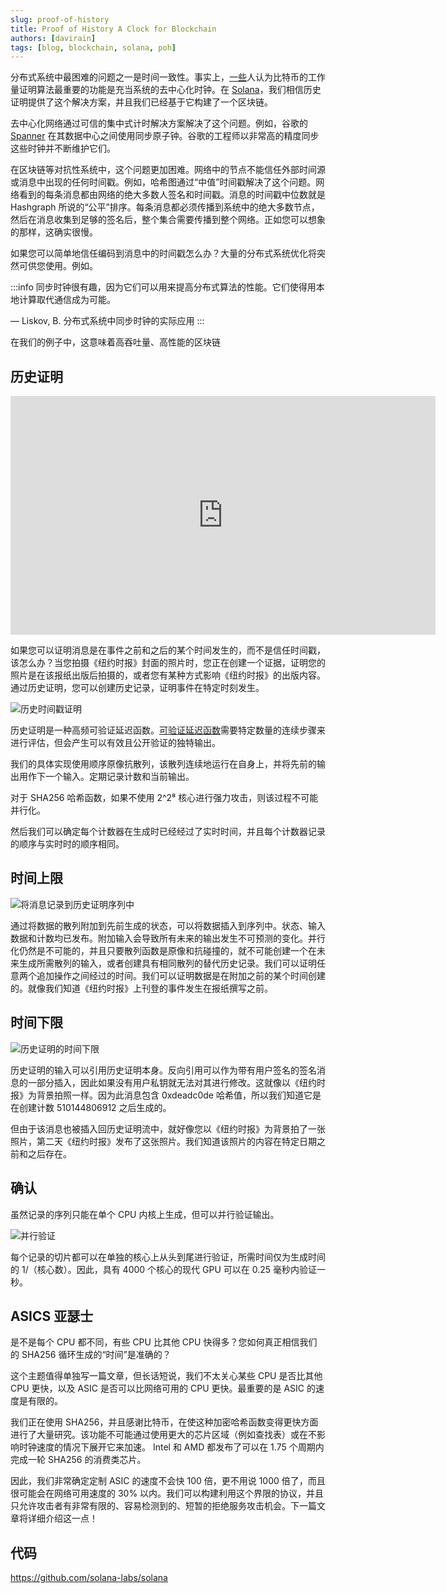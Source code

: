 ```yaml
---
slug: proof-of-history
title: Proof of History A Clock for Blockchain
authors: [davirain]
tags: [blog, blockchain, solana, poh]
---
```


分布式系统中最困难的问题之一是时间一致性。事实上，[一些](https://grisha.org/blog/2018/01/23/explaining-proof-of-work/)人认为比特币的工作量证明算法最重要的功能是充当系统的去中心化时钟。在 [Solana](https://solana.com/zh?utm_source=medium&utm_campaign=proof_of_history)，我们相信历史证明提供了这个解决方案，并且我们已经基于它构建了一个区块链。


去中心化网络通过可信的集中式计时解决方案解决了这个问题。例如，谷歌的 [Spanner](https://static.googleusercontent.com/media/research.google.com/en//archive/spanner-osdi2012.pdf) 在其数据中心之间使用同步原子钟。谷歌的工程师以非常高的精度同步这些时钟并不断维护它们。

在区块链等对抗性系统中，这个问题更加困难。网络中的节点不能信任外部时间源或消息中出现的任何时间戳。例如，哈希图通过“中值”时间戳解决了这个问题。网络看到的每条消息都由网络的绝大多数人签名和时间戳。消息的时间戳中位数就是 Hashgraph 所说的“公平”排序。每条消息都必须传播到系统中的绝大多数节点，然后在消息收集到足够的签名后，整个集合需要传播到整个网络。正如您可以想象的那样，这确实很慢。

如果您可以简单地信任编码到消息中的时间戳怎么办？大量的分布式系统优化将突然可供您使用。例如。

:::info
同步时钟很有趣，因为它们可以用来提高分布式算法的性能。它们使得用本地计算取代通信成为可能。

— Liskov, B. 分布式系统中同步时钟的实际应用
:::

在我们的例子中，这意味着高吞吐量、高性能的区块链

## 历史证明

<iframe width="680" height="382" src="https://www.youtube.com/embed/rywOYfGu4EA" title="Proof of History Explainer" frameborder="0" allow="accelerometer; autoplay; clipboard-write; encrypted-media; gyroscope; picture-in-picture; web-share" allowfullscreen></iframe>



如果您可以证明消息是在事件之前和之后的某个时间发生的，而不是信任时间戳，该怎么办？当您拍摄《纽约时报》封面的照片时，您正在创建一个证据，证明您的照片是在该报纸出版后拍摄的，或者您有某种方式影响《纽约时报》的出版内容。通过历史证明，您可以创建历史记录，证明事件在特定时刻发生。

![历史时间戳证明](https://miro.medium.com/v2/resize:fit:720/format:webp/1*Y4ogVaaFg54dVV4FOukMYA.png)

历史证明是一种高频可验证延迟函数。[可验证延迟函数](https://www.youtube.com/watch?v=qUoagL7OZ1k)需要特定数量的连续步骤来进行评估，但会产生可以有效且公开验证的独特输出。

我们的具体实现使用顺序原像抗散列，该散列连续地运行在自身上，并将先前的输出用作下一个输入。定期记录计数和当前输出。

对于 SHA256 哈希函数，如果不使用 2^2⁸ 核心进行强力攻击，则该过程不可能并行化。

然后我们可以确定每个计数器在生成时已经经过了实时时间，并且每个计数器记录的顺序与实时时的顺序相同。

##  时间上限

![将消息记录到历史证明序列中](https://miro.medium.com/v2/resize:fit:1400/format:webp/1*oNjzzrlMxByxz-PN5rBv5w.png)

通过将数据的散列附加到先前生成的状态，可以将数据插入到序列中。状态、输入数据和计数均已发布。附加输入会导致所有未来的输出发生不可预测的变化。并行化仍然是不可能的，并且只要散列函数是原像和抗碰撞的，就不可能创建一个在未来生成所需散列的输入，或者创建具有相同散列的替代历史记录。我们可以证明任意两个追加操作之间经过的时间。我们可以证明数据是在附加之前的某个时间创建的。就像我们知道《纽约时报》上刊登的事件发生在报纸撰写之前。


## 时间下限

![历史证明的时间下限](https://miro.medium.com/v2/resize:fit:1400/format:webp/1*9Nu83I_2B3xv-wZbm60ZXA.png)

历史证明的输入可以引用历史证明本身。反向引用可以作为带有用户签名的签名消息的一部分插入，因此如果没有用户私钥就无法对其进行修改。这就像以《纽约时报》为背景拍照一样。因为此消息包含 0xdeadc0de 哈希值，所以我们知道它是在创建计数 510144806912 之后生成的。

但由于该消息也被插入回历史证明流中，就好像您以《纽约时报》为背景拍了一张照片，第二天《纽约时报》发布了这张照片。我们知道该照片的内容在特定日期之前和之后存在。



## 确认

虽然记录的序列只能在单个 CPU 内核上生成，但可以并行验证输出。

![并行验证](https://miro.medium.com/v2/resize:fit:1400/format:webp/1*3uZfg-qQKBniLIRaKrMFFw.png)

每个记录的切片都可以在单独的核心上从头到尾进行验证，所需时间仅为生成时间的 1/（核心数）。因此，具有 4000 个核心的现代 GPU 可以在 0.25 毫秒内验证一秒。

## ASICS 亚瑟士

是不是每个 CPU 都不同，有些 CPU 比其他 CPU 快得多？您如何真正相信我们的 SHA256 循环生成的“时间”是准确的？

这个主题值得单独写一篇文章，但长话短说，我们不太关心某些 CPU 是否比其他 CPU 更快，以及 ASIC 是否可以比网络可用的 CPU 更快。最重要的是 ASIC 的速度是有限的。

我们正在使用 SHA256，并且感谢比特币，在使这种加密哈希函数变得更快方面进行了大量研究。该功能不可能通过使用更大的芯片区域（例如查找表）或在不影响时钟速度的情况下展开它来加速。 Intel 和 AMD 都发布了可以在 1.75 个周期内完成一轮 SHA256 的消费类芯片。



因此，我们非常确定定制 ASIC 的速度不会快 100 倍，更不用说 1000 倍了，而且很可能会在网络可用速度的 30% 以内。我们可以构建利用这个界限的协议，并且只允许攻击者有非常有限的、容易检测到的、短暂的拒绝服务攻击机会。下一篇文章将详细介绍这一点！



## 代码

https://github.com/solana-labs/solana
